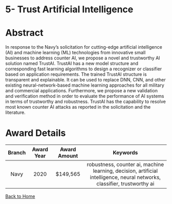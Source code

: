 
5- Trust Artificial Intelligence
================================

# Abstract


In response to the Navy’s solicitation for cutting-edge artificial intelligence (AI) and machine learning (ML) technologies from innovative small businesses to address counter AI, we propose a novel and trustworthy AI solution named TrustAI. TrustAI has a new model structure and corresponding fast learning algorithms to design a recognizer or classifier based on application requirements. The trained TrustAI structure is transparent and explainable. It can be used to replace DNN, CNN, and other existing neural-network-based machine learning approaches for all military and commercial applications. Furthermore, we propose a new validation and verification method in order to evaluate the performance of AI systems in terms of trustworthy and robustness. TrustAI has the capability to resolve most known counter AI attacks as reported in the solicitation and the literature.  

# Award Details

|Branch|Award Year|Award Amount|Keywords|
| :---: | :---: | :---: | :---: |
|Navy|2020|$149,565|robustness, counter ai, machine learning, decision, artificial intelligence, neural networks, classifier, trustworthy ai|
  
  


[Back to Home](https://github.com/chrischow/dod_sbir_awards/JH/#2085)